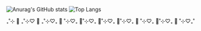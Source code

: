 ![Anurag's GitHub stats](https://github-readme-stats.vercel.app/api?username=minarini&theme=dracula&show_icons=true)
![Top Langs](https://github-readme-stats.vercel.app/api/top-langs/?username=minarini&layout=compact&theme=dracula)


₊˚⊹ 🐰 ₊˚⊹♡ 🐶 ₊˚⊹♡₊ 🐻 ˚⊹♡₊ 🐹˚⊹♡₊ 🦄˚⊹♡₊ 🐧˚⊹♡₊ 🐷 ˚⊹♡₊ 🐯˚⊹♡₊ 🦌 ˚⊹♡₊˚
